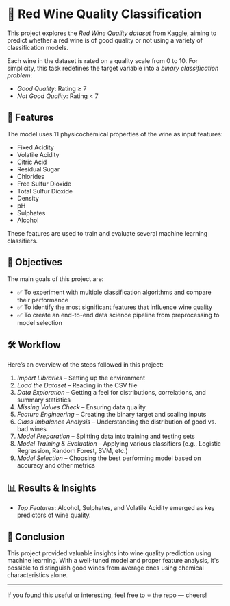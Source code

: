 # 🍷 Red Wine Quality Classification

This project explores the *Red Wine Quality dataset* from Kaggle, aiming to predict whether a red wine is of good quality or not using a variety of classification models.

Each wine in the dataset is rated on a quality scale from 0 to 10. For simplicity, this task redefines the target variable into a *binary classification problem*:

- *Good Quality*: Rating ≥ 7  
- *Not Good Quality*: Rating < 7  

## 🧪 Features

The model uses 11 physicochemical properties of the wine as input features:

- Fixed Acidity  
- Volatile Acidity  
- Citric Acid  
- Residual Sugar  
- Chlorides  
- Free Sulfur Dioxide  
- Total Sulfur Dioxide  
- Density  
- pH  
- Sulphates  
- Alcohol  

These features are used to train and evaluate several machine learning classifiers.

## 🎯 Objectives

The main goals of this project are:

- ✅ To experiment with multiple classification algorithms and compare their performance  
- ✅ To identify the most significant features that influence wine quality  
- ✅ To create an end-to-end data science pipeline from preprocessing to model selection  

## 🛠 Workflow

Here’s an overview of the steps followed in this project:

1. *Import Libraries* – Setting up the environment  
2. *Load the Dataset* – Reading in the CSV file  
3. *Data Exploration* – Getting a feel for distributions, correlations, and summary statistics  
4. *Missing Values Check* – Ensuring data quality  
5. *Feature Engineering* – Creating the binary target and scaling inputs  
6. *Class Imbalance Analysis* – Understanding the distribution of good vs. bad wines  
7. *Model Preparation* – Splitting data into training and testing sets  
8. *Model Training & Evaluation* – Applying various classifiers (e.g., Logistic Regression, Random Forest, SVM, etc.)  
9. *Model Selection* – Choosing the best performing model based on accuracy and other metrics  

## 📊 Results & Insights

- *Top Features*: Alcohol, Sulphates, and Volatile Acidity emerged as key predictors of wine quality.  

## 🥂 Conclusion

This project provided valuable insights into wine quality prediction using machine learning. With a well-tuned model and proper feature analysis, it's possible to distinguish good wines from average ones using chemical characteristics alone.

---

If you found this useful or interesting, feel free to ⭐ the repo — cheers!
